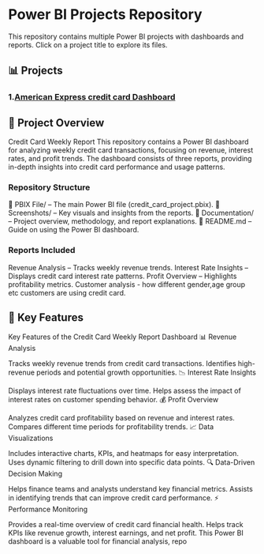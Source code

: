 # Power BI Projects Repository  

This repository contains multiple Power BI projects with dashboards and reports. Click on a project title to explore its files.  

## 📊 Projects  

### 1.[American Express credit card Dashboard](CreditCardWeeklyReport/) 
## 📌 Project Overview
 Credit Card Weekly Report
This repository contains a Power BI dashboard for analyzing weekly credit card transactions, focusing on revenue, interest rates, and profit trends. The dashboard consists of three reports, providing in-depth insights into credit card performance and usage patterns.

### Repository Structure
📂 PBIX File/ – The main Power BI file (credit_card_project.pbix).
📂 Screenshots/ – Key visuals and insights from the reports.
📂 Documentation/ – Project overview, methodology, and report explanations.
📜 README.md – Guide on using the Power BI dashboard.

### Reports Included
Revenue Analysis – Tracks weekly revenue trends.
Interest Rate Insights – Displays credit card interest rate patterns.
Profit Overview – Highlights profitability metrics.
Customer analysis - how different gender,age group etc customers are using credit card.

## 🚀 Key Features
Key Features of the Credit Card Weekly Report Dashboard
📊 Revenue Analysis

Tracks weekly revenue trends from credit card transactions.
Identifies high-revenue periods and potential growth opportunities.
📉 Interest Rate Insights

Displays interest rate fluctuations over time.
Helps assess the impact of interest rates on customer spending behavior.
💰 Profit Overview

Analyzes credit card profitability based on revenue and interest rates.
Compares different time periods for profitability trends.
📈 Data Visualizations

Includes interactive charts, KPIs, and heatmaps for easy interpretation.
Uses dynamic filtering to drill down into specific data points.
🔍 Data-Driven Decision Making

Helps finance teams and analysts understand key financial metrics.
Assists in identifying trends that can improve credit card performance.
⚡ Performance Monitoring

Provides a real-time overview of credit card financial health.
Helps track KPIs like revenue growth, interest earnings, and net profit.
This Power BI dashboard is a valuable tool for financial analysis, repo
